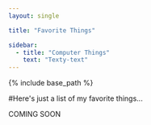 ```yaml
---
layout: single

title: "Favorite Things"

sidebar:
  - title: "Computer Things"
    text: "Texty-text"
---
```


{% include base_path %}

#Here's just a list of my favorite things...

COMING SOON
